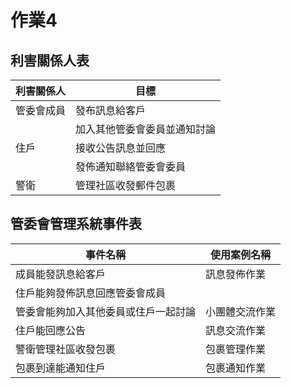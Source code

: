 # 作業4
## 利害關係人表
|利害關係人|目標|
|-----|-----|
|管委會成員|發布訊息給客戶|
||加入其他管委會委員並通知討論|
|住戶|接收公告訊息並回應|
||發佈通知聯絡管委會委員|
|警衛|管理社區收發郵件包裹|
## 管委會管理系統事件表
|事件名稱|使用案例名稱|
|-----|-----|
|成員能發訊息給客戶|訊息發佈作業|
|住戶能夠發佈訊息回應管委會成員||
|管委會能夠加入其他委員或住戶一起討論|小團體交流作業|
|住戶能回應公告|訊息交流作業|
|警衛管理社區收發包裹|包裹管理作業|
|包裹到達能通知住戶|包裹通知作業|